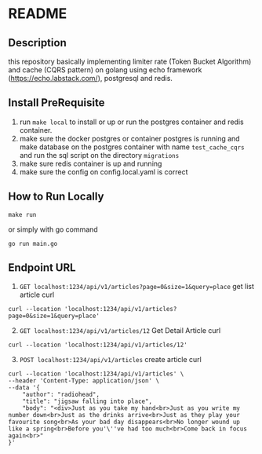 # README

## Description
this repository basically implementing limiter rate (Token Bucket Algorithm) and cache (CQRS pattern) 
on golang using echo framework (https://echo.labstack.com/), postgresql and redis.


## Install PreRequisite
1. run `make local` to install or up or run the postgres container and redis container.
1. make sure the docker postgres or container postgres is running and make database on the postgres container with name `test_cache_cqrs`
and run the sql script on the directory `migrations`
2. make sure redis container is up and running
3. make sure the config on config.local.yaml is correct

## How to Run Locally
```shell
make run
```
or simply with go command
```shell
go run main.go
```

## Endpoint URL
1. `GET localhost:1234/api/v1/articles?page=0&size=1&query=place` get list article
curl
```shell
curl --location 'localhost:1234/api/v1/articles?page=0&size=1&query=place'
```

2. `GET localhost:1234/api/v1/articles/12` Get Detail Article
curl
```shell
curl --location 'localhost:1234/api/v1/articles/12'
```

3. `POST localhost:1234/api/v1/articles` create article
curl
```shell
curl --location 'localhost:1234/api/v1/articles' \
--header 'Content-Type: application/json' \
--data '{
    "author": "radiohead",
    "title": "jigsaw falling into place",
    "body": "<div>Just as you take my hand<br>Just as you write my number down<br>Just as the drinks arrive<br>Just as they play your favourite song<br>As your bad day disappears<br>No longer wound up like a spring<br>Before you'\''ve had too much<br>Come back in focus again<br>"
}'
```